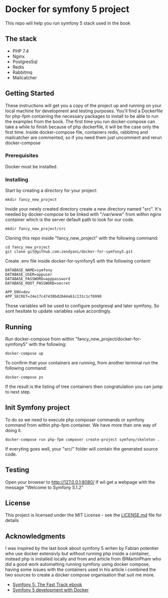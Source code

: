 # Docker for symfony 5 project

This repo will help you run symfony 5 stack used in the book 

## The stack

- PHP 7.4
- Nginx
- PostgresSql
- Redis
- Rabbitmq
- Mailcatcher


## Getting Started

These instructions will get you a copy of the project up and running on your local machine for development and testing purposes. 
You'll find a Dockerfile for php-fpm containing the necessary packages to install to be able to run the examples from the book.
The first time you run docker-compose can take a while to finish because of php dockerfile, it will be the case only the first time.
Inside docker-compose file, containers redis, rabbitmq and mailcatcher are commented, 
so if you need them just uncomment and rerun docker-compose

### Prerequisites

Docker must be installed.


### Installing

Start by creating a directory for your project:
```
mkdir fancy_new_project
```

Inside your newly created directory create a new directory named "src". 
It's needed by docker-compose to be linked with "/var/www" from within nginx container 
which is the server default path to look for our code.

```
mkdir fancy_new_project/src
```

Cloning this repo inside "fancy_new_project" with the following command:

```
cd fancy_new_project
git clone git@github.com:zendyani/docker-for-symfony5.git
```

Create .env file inside docker-for-symfony5 with the following content:
```
DATABASE_NAME=symfony
DATABASE_USER=appuser
DATABASE_PASSWORD=apppassword
DATABASE_ROOT_PASSWORD=secret

APP_ENV=dev
APP_SECRET=24e17c47430bd2044a61c131c1cf6990
```

Those variables will be used to configure postgresql and later symfony, 
So sont hesitate to update variables value accordingly.

## Running

Run docker-compose from within "fancy_new_project/docker-for-symfony5" with the following:
```
docker-compose up
```

To confirm that your containers are running, from another terminal run the following command:
```
docker-compose ps
```

If the result is the listing of tree containers then congratulation you can jump to next step. 

## Init Symfony project
To do so we need to execute php composer commands or symfony command from within php-fpm container.
We have more than one way of doing it.

```
docker-compose run php-fpm composer create-project symfony/skeleton .
```

If everyting goes well, your "src/" folder will contain the generated source code.

## Testing
Open your browser to http://127.0.0.1:8080/ 
If wil get a webpage with the message "Welcome to Symfony 5.1.2"

## License

This project is licensed under the MIT License - see the [LICENSE.md](LICENSE.md) file for details

## Acknowledgments
I was inspired by the last book about symfony 5 writen by Fabian potentier who use docker extensivly but without running php inside a container, instead php is installed locally and from and article from @MartinPham who did a good work automatting running symfony using docker compose, having some issues with the containers used in his article i combined the two sources to create a docker compose organisation that suit me more.

* [Symfony 5: The Fast Track ebook](https://leanpub.com/symfony5-the-fast-track) 
* [Symfony 5 development with Docker](https://dev.to/martinpham/symfony-5-development-with-docker-4hj8)
